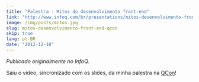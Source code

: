 ```yaml
---
title: "Palestra - Mitos do desenvolvimento front-end"
link: "http://www.infoq.com/br/presentations/mitos-desenvolvimento-frontend"
image: /img/posts/mitos.jpg
slug: mitos-desenvolvimento-front-end-qcon
skip: true
lang: pt-BR
date: "2012-12-10"
---
```


<p><em>Publicado originalmente no InfoQ.</em></p>

<p>Saiu o vídeo, sincronizado com os slides, da minha palestra na <a href="http://www.qconsp.com/">QCon</a>!</p>
